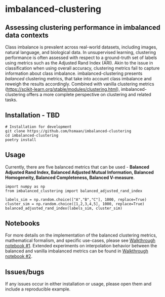 # imbalanced-clustering
## Assessing clustering performance in imbalanced data contexts  

Class imbalance is prevalent across real-world datasets, including images, natural language, and biological data. In unsupervised learning, clustering performance is often assessed with respect to a ground-truth set of labels using metrics such as the Adjusted Rand Index (ARI). Akin to the issue in classification when using overall accuracy, clustering metrics fail to capture information about class imbalance. imbalanced-clustering presents *balanced* clustering metrics, that take into account class imbalance and reweigh the results accordingly. Combined with vanilla clustering metrics (https://scikit-learn.org/stable/modules/clustering.html), imbalanced-clustering offers a more complete perspective on clustering and related tasks.

## Installation - **TBD**

```
# Installation for development
git clone https://github.com/hsmaan/imbalanced-clustering
cd imbalanced-clustering
poetry install 
```

## Usage 

Currently, there are five balanced metrics that can be used - **Balanced Adjusted Rand Index, Balanced Adjusted Mutual Information, Balanced Homogeneity, Balanced Completeness, Balanced V-measure**.

```
import numpy as np
from imbalanced_clustering import balanced_adjusted_rand_index

labels_sim = np.random.choice(["A","B","C"], 1000, replace=True)
cluster_sim = np.random.choice([1,2,3,4,5], 1000, replace=True)
balanced_adjusted_rand_index(labels_sim, cluster_sim)
```

## Notebooks 

For more details on the implementation of the balanced clustering metrics, mathematical formalism, and specific use-cases, please see [Walkthrough notebook #1](notebooks/01_imbalanced_metric_demo.ipynb). Extended experiments on interpolation behavior between the balanced and vanilla imbalanced metrics can be found in [Walkthrough notebook #2](notebooks/02_imbalanced_metric_interpolation_tests.ipynb).

## Issues/bugs

If any issues occur in either installation or usage, please open them and include a reproducible example. 
